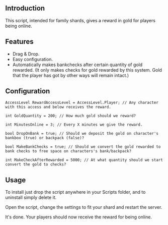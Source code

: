 ## Introduction ##

This script, intended for family shards, gives a reward in gold for players being online.

## Features ##

- Drag & Drop.
- Easy configuration.
- Automatically makes bankchecks after certain quantity of gold rewarded. (It only makes checks for gold rewarded by this system. Gold that the player has got by other ways will remain intact.)

## Configuration ##


    AccessLevel RewardAccessLevel = AccessLevel.Player; // Any character with this access and below receives the reward.
     
    int GoldQuantity = 200; // How much gold should we reward?
     
    int MinutesOnline = 3; // Every X minutes we give the reward.
     
    bool DropOnBank = true; // Should we deposit the gold on character's bankbox (true) or backpack (false)?
     
    bool MakeBankChecks = true; // Should we convert the gold rewarded to bank checks to free space on characters's bank/backpack?
     
    int MakeCheckAfterRewarded = 5000; // At what quantity should we start convert the gold to checks?

## Usage ##

To install just drop the script anywhere in your Scripts folder, and to uninstall simply delete it.

Open the script, change the settings to fit your shard and restart the server.

It's done. Your players should now receive the reward for being online.